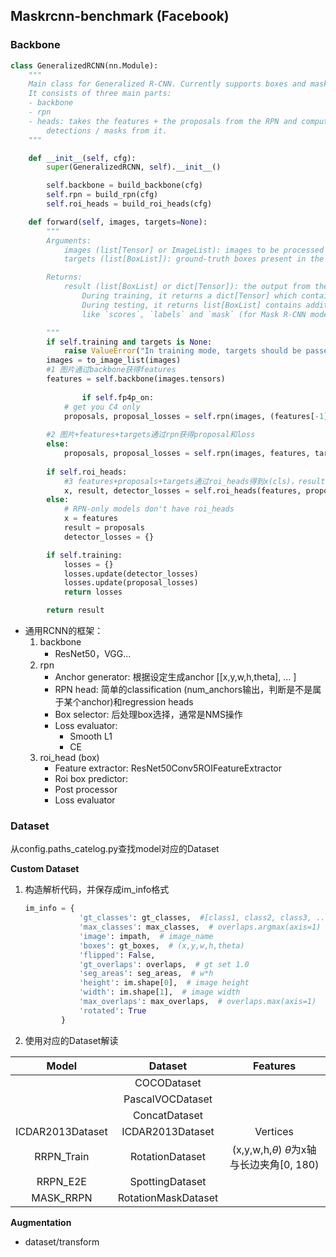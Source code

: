 ## Maskrcnn-benchmark (Facebook)

### Backbone

```python
class GeneralizedRCNN(nn.Module):
    """
    Main class for Generalized R-CNN. Currently supports boxes and masks.
    It consists of three main parts:
    - backbone
    - rpn
    - heads: takes the features + the proposals from the RPN and computes
        detections / masks from it.
    """

    def __init__(self, cfg):
        super(GeneralizedRCNN, self).__init__()

        self.backbone = build_backbone(cfg)
        self.rpn = build_rpn(cfg)
        self.roi_heads = build_roi_heads(cfg)

    def forward(self, images, targets=None):
        """
        Arguments:
            images (list[Tensor] or ImageList): images to be processed
            targets (list[BoxList]): ground-truth boxes present in the image (optional)

        Returns:
            result (list[BoxList] or dict[Tensor]): the output from the model.
                During training, it returns a dict[Tensor] which contains the losses.
                During testing, it returns list[BoxList] contains additional fields
                like `scores`, `labels` and `mask` (for Mask R-CNN models).

        """
        if self.training and targets is None:
            raise ValueError("In training mode, targets should be passed")
        images = to_image_list(images)
        #1 图片通过backbone获得features
        features = self.backbone(images.tensors)
        
				if self.fp4p_on:
            # get you C4 only
            proposals, proposal_losses = self.rpn(images, (features[-1],), targets)
            
        #2 图片+features+targets通过rpn获得proposal和loss
        else:
            proposals, proposal_losses = self.rpn(images, features, targets)
            
        if self.roi_heads:
            #3 features+proposals+targets通过roi_heads得到x(cls)，result(reg)，losses
            x, result, detector_losses = self.roi_heads(features, proposals, targets)
        else:
            # RPN-only models don't have roi_heads
            x = features
            result = proposals
            detector_losses = {}

        if self.training:
            losses = {}
            losses.update(detector_losses)
            losses.update(proposal_losses)
            return losses

        return result
```

- 通用RCNN的框架：
  1. backbone
     - ResNet50，VGG...
  2. rpn
     - Anchor generator: 根据设定生成anchor [[x,y,w,h,theta], … ]
     - RPN head: 简单的classification (num_anchors输出，判断是不是属于某个anchor)和regression heads
     - Box selector: 后处理box选择，通常是NMS操作
     - Loss evaluator: 
       - Smooth L1
       - CE
  3. roi_head (box)
     - Feature extractor: ResNet50Conv5ROIFeatureExtractor
     - Roi box predictor: 
     - Post processor
     - Loss evaluator 

### Dataset

从config.paths_catelog.py查找model对应的Dataset

**Custom Dataset**

1. 构造解析代码，并保存成im_info格式

   ```python
   im_info = {
               'gt_classes': gt_classes,  #[class1, class2, class3, ...]
               'max_classes': max_classes,  # overlaps.argmax(axis=1)
               'image': impath,  # image_name
               'boxes': gt_boxes,  # (x,y,w,h,theta)
               'flipped': False,
               'gt_overlaps': overlaps,  # gt set 1.0
               'seg_areas': seg_areas,  # w*h
               'height': im.shape[0],  # image height
               'width': im.shape[1],  # image width
               'max_overlaps': max_overlaps,  # overlaps.max(axis=1)
               'rotated': True
           }
   ```

   

2. 使用对应的Dataset解读

|      Model       |       Dataset       |                      Features                      |
| :--------------: | :-----------------: | :------------------------------------------------: |
|                  |     COCODataset     |                                                    |
|                  |  PascalVOCDataset   |                                                    |
|                  |    ConcatDataset    |                                                    |
| ICDAR2013Dataset |  ICDAR2013Dataset   |                      Vertices                      |
|    RRPN_Train    |   RotationDataset   | (x,y,w,h,$\theta$) $\theta$为x轴与长边夹角[0, 180) |
|     RRPN_E2E     |   SpottingDataset   |                                                    |
|    MASK_RRPN     | RotationMaskDataset |                                                    |

**Augmentation**

- dataset/transform